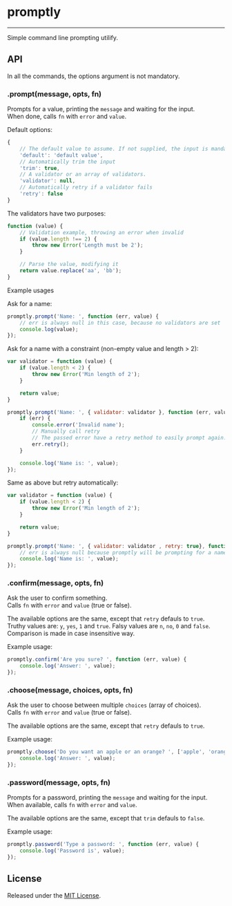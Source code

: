 # promptly #
---

Simple command line prompting utilify.



## API ##

In all the commands, the options argument is not mandatory.


### .prompt(message, opts, fn) ###

Prompts for a value, printing the `message` and waiting for the input.   
When done, calls `fn` with `error` and `value`.

Default options:
```js
{
    // The default value to assume. If not supplied, the input is mandatory
    'default': 'default value',
    // Automatically trim the input
    'trim': true,
    // A validator or an array of validators.
    'validator': null,
    // Automatically retry if a validator fails
    'retry': false
}
```

The validators have two purposes:
```js
function (value) {
    // Validation example, throwing an error when invalid
    if (value.length !== 2) {
        throw new Error('Length must be 2');
    }

    // Parse the value, modifying it
    return value.replace('aa', 'bb');
}
```

Example usages

Ask for a name:
```js
promptly.prompt('Name: ', function (err, value) {
    // err is always null in this case, because no validators are set
    console.log(value);
});
```

Ask for a name with a constraint (non-empty value and length > 2):
```js
var validator = function (value) {
    if (value.length < 2) {
        throw new Error('Min length of 2');
    }

    return value;
}

promptly.prompt('Name: ', { validator: validator }, function (err, value) {
    if (err) {
        console.error('Invalid name');
        // Manually call retry
        // The passed error have a retry method to easily prompt again.
        err.retry();
    }

    console.log('Name is: ', value);
});
```

Same as above but retry automatically:

```js
var validator = function (value) {
    if (value.length < 2) {
        throw new Error('Min length of 2');
    }

    return value;
}

promptly.prompt('Name: ', { validator: validator , retry: true}, function (err, value) {
    // err is always null because promptly will be prompting for a name until it validates
    console.log('Name is: ', value);
});
```


### .confirm(message, opts, fn) ###

Ask the user to confirm something.   
Calls `fn` with `error` and `value` (true or false).

The available options are the same, except that `retry` defauls to `true`.   
Truthy values are: `y`, `yes`, `1` and `true`.
Falsy values are `n`, `no`, `0` and `false`.
Comparison is made in case insensitive way.

Example usage:

```js
promptly.confirm('Are you sure? ', function (err, value) {
    console.log('Answer: ', value);
});
```


### .choose(message, choices, opts, fn) ###

Ask the user to choose between multiple `choices` (array of choices).   
Calls `fn` with `error` and `value` (true or false).   

The available options are the same, except that `retry` defauls to `true`.

Example usage:

```js
promptly.choose('Do you want an apple or an orange? ', ['apple', 'orange'], function (err, value) {
    console.log('Answer: ', value);
});
```


### .password(message, opts, fn) ###

Prompts for a password, printing the `message` and waiting for the input.   
When available, calls `fn` with `error` and `value`.   

The available options are the same, except that `trim` defauls to `false`.

Example usage:

```js
promptly.password('Type a password: ', function (err, value) {
    console.log('Password is', value);
});
```


## License ##

Released under the [MIT License](http://www.opensource.org/licenses/mit-license.php).
